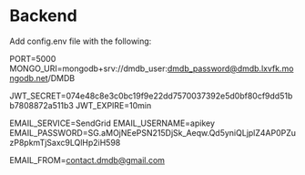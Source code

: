 # Backend

Add config.env file with the following:

PORT=5000
MONGO_URI=mongodb+srv://dmdb_user:dmdb_password@dmdb.lxvfk.mongodb.net/DMDB

JWT_SECRET=074e48c8e3c0bc19f9e22dd7570037392e5d0bf80cf9dd51bb7808872a511b3
JWT_EXPIRE=10min

EMAIL_SERVICE=SendGrid
EMAIL_USERNAME=apikey
EMAIL_PASSWORD=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

EMAIL_FROM=contact.dmdb@gmail.com
